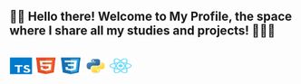 ## 👋🏻 Hello there! Welcome to My Profile, the space where I share all my studies and projects! 🧙🏻‍♂️



<div style="display: inline_block"><br>
  <img align="center" alt="mateus-TypeScript" height="30" width="40" src="https://raw.githubusercontent.com/devicons/devicon/master/icons/typescript/typescript-plain.svg">
  <img align="center" alt="mateus-HTML" height="30" width="40" src="https://raw.githubusercontent.com/devicons/devicon/master/icons/html5/html5-original.svg">
  <img align="center" alt="mateus-CSS" height="30" width="40" src="https://raw.githubusercontent.com/devicons/devicon/master/icons/css3/css3-original.svg">
  <img align="center" alt="mateus-PYTHON" height="30" width="40" src="https://raw.githubusercontent.com/devicons/devicon/master/icons/python/python-original.svg">
  <img align="center" alt="mateus-REACT" height="30" width="40" src="https://raw.githubusercontent.com/devicons/devicon/master/icons/react/react-original.svg">
</div>
</div>



